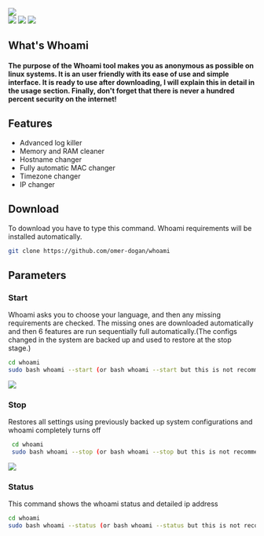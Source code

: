 ![](logo.png) </br>
![](https://img.shields.io/github/v/release/omer-dogan/whoami?color=black&style=flat-square) ![](https://img.shields.io/github/last-commit/omer-dogan/whoami?color=black)  ![](https://img.shields.io/github/languages/code-size/omer-dogan/whoami?color=black&style=flat-square)
## What's Whoami
#### The purpose of the Whoami tool makes you as anonymous as possible on linux systems. It is an user friendly with its ease of use and simple interface. It is ready to use after downloading, I will explain this in detail in the usage section. Finally, don't forget that there is never a hundred percent security on the internet!
  ## Features
 * Advanced log killer
 * Memory and RAM cleaner
 * Hostname changer
 * Fully automatic MAC changer
 * Timezone changer
 * IP changer
 
 ## Download
 To download you have to type this command. Whoami requirements will be installed automatically.
 ```bash
 git clone https://github.com/omer-dogan/whoami
 ```
 ## Parameters
 ### Start
 Whoami asks you to choose your language, and then any missing requirements are checked. The missing ones are downloaded automatically and then 6 features are run sequentially full automatically.(The configs changed in the system are backed up and used to restore at the stop stage.)
 ```bash
 cd whoami
 sudo bash whoami --start (or bash whoami --start but this is not recommended)
 ```
 ![](https://media0.giphy.com/media/mhQQACxMYKBKovBgAG/giphy.gif)
 ### Stop
 Restores all settings using previously backed up system configurations and whoami completely turns off
```bash
 cd whoami
 sudo bash whoami --stop (or bash whoami --stop but this is not recommended)
 ```
 ![](https://media.giphy.com/media/g4lDXt6FyAGQKqreY8/giphy.gif)
  ### Status
 This command shows the whoami status and detailed ip address
 ```bash
 cd whoami
 sudo bash whoami --status (or bash whoami --status but this is not recommended)
 ```

